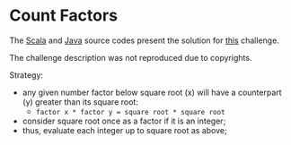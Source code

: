 # Count Factors

The [Scala](../../../src/onscala/codility/primencomposite/CountFactors.scala) and [Java](../../../src/onjava/codility/primencomposite/CountFactors.java) source codes present the solution for [this](https://app.codility.com/programmers/lessons/10-prime_and_composite_numbers/count_factors/) challenge.

The challenge description was not reproduced due to copyrights.

Strategy:
 - any given number factor below square root (x) will have a counterpart (y) greater than its square root: 
   - `factor x * factor y = square root * square root`
 - consider square root once as a factor if it is an integer;
 - thus, evaluate each integer up to square root as above;
 